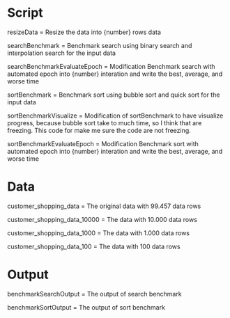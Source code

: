 Script
==============================================================================================================

resizeData			              = Resize the data into {number} rows data

searchBenchmark			          = Benchmark search using binary search and interpolation search for the input data

searchBenchmarkEvaluateEpoch	= Modification Benchmark search with automated epoch into {number} interation and write the best, average, and worse time

sortBenchmark			            = Benchmark sort using bubble sort and quick sort for the input data

sortBenchmarkVisualize	  	  = Modification of sortBenchmark to have visualize progress, because bubble sort take to much time, so I think that are freezing. This code for make me sure the code are not freezing.

sortBenchmarkEvaluateEpoch	  = Modification Benchmark sort with automated epoch into {number} interation and write the best, average, and worse time



Data
==============================================================================================================

customer_shopping_data		    = The original data with 99.457 data rows

customer_shopping_data_10000	= The data with 10.000 data rows

customer_shopping_data_1000	  = The data with 1.000 data rows

customer_shopping_data_100	  = The data with 100 data rows



Output
==============================================================================================================

benchmarkSearchOutput		      = The output of search benchmark

benchmarkSortOutput		        = The output of sort benchmark

